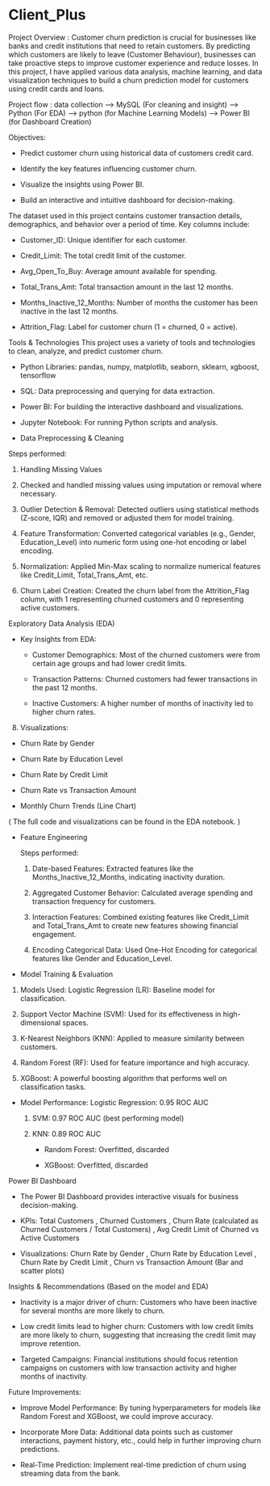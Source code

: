 # Client_Plus

Project Overview : 
Customer churn prediction is crucial for businesses like banks and credit institutions that need to retain customers. By predicting which customers are likely to leave (Customer Behaviour), businesses can take proactive steps to improve customer experience and reduce losses. In this project, I have applied various data analysis, machine learning, and data visualization techniques to build a churn prediction model for customers using credit cards and loans.

Project flow :  data collection --> MySQL (For cleaning and insight) --> Python (For EDA) --> python (for Machine Learning Models) --> Power BI (for Dashboard Creation)

Objectives:
* Predict customer churn using historical data of customers credit card.

* Identify the key features influencing customer churn.

* Visualize the insights using Power BI.

* Build an interactive and intuitive dashboard for decision-making.

The dataset used in this project contains customer transaction details, demographics, and behavior over a period of time. Key columns include:

* Customer_ID: Unique identifier for each customer.

* Credit_Limit: The total credit limit of the customer.

* Avg_Open_To_Buy: Average amount available for spending.

* Total_Trans_Amt: Total transaction amount in the last 12 months.

* Months_Inactive_12_Months: Number of months the customer has been inactive in the last 12 months.

* Attrition_Flag: Label for customer churn (1 = churned, 0 = active).

Tools & Technologies
This project uses a variety of tools and technologies to clean, analyze, and predict customer churn.

* Python Libraries: pandas, numpy, matplotlib, seaborn, sklearn, xgboost, tensorflow

* SQL: Data preprocessing and querying for data extraction.

* Power BI: For building the interactive dashboard and visualizations.

* Jupyter Notebook: For running Python scripts and analysis.

* Data Preprocessing & Cleaning
  
 Steps performed:
   
1. Handling Missing Values

2. Checked and handled missing values using imputation or removal where necessary.

3. Outlier Detection & Removal: Detected outliers using statistical methods (Z-score, IQR) and removed or adjusted them for model training.

4. Feature Transformation: Converted categorical variables (e.g., Gender, Education_Level) into numeric form using one-hot encoding or label encoding.

5. Normalization: Applied Min-Max scaling to normalize numerical features like Credit_Limit, Total_Trans_Amt, etc.
   
6. Churn Label Creation: Created the churn label from the Attrition_Flag column, with 1 representing churned customers and 0 representing active customers.
   
 Exploratory Data Analysis (EDA)
   
  * Key Insights from EDA:
    
    *  Customer Demographics: Most of the churned customers were from certain age groups and had lower credit limits.

    *  Transaction Patterns: Churned customers had fewer transactions in the past 12 months.

    *  Inactive Customers: A higher number of months of inactivity led to higher churn rates.

8. Visualizations:

 *  Churn Rate by Gender

 * Churn Rate by Education Level

 * Churn Rate by Credit Limit

 * Churn Rate vs Transaction Amount

 * Monthly Churn Trends (Line Chart)

( The full code and visualizations can be found in the EDA notebook. )

* Feature Engineering
  
    Steps performed:
     1.  Date-based Features: Extracted features like the Months_Inactive_12_Months, indicating inactivity duration.

     2. Aggregated Customer Behavior: Calculated average spending and transaction frequency for customers. 

     3. Interaction Features: Combined existing features like Credit_Limit and Total_Trans_Amt to create new features showing financial engagement.

     4. Encoding Categorical Data: Used One-Hot Encoding for categorical features like Gender and Education_Level. 

* Model Training & Evaluation
  
 1. Models Used: Logistic Regression (LR): Baseline model for classification.

 2. Support Vector Machine (SVM): Used for its effectiveness in high-dimensional spaces.

 3. K-Nearest Neighbors (KNN): Applied to measure similarity between customers.

 4. Random Forest (RF): Used for feature importance and high accuracy.

 5. XGBoost: A powerful boosting algorithm that performs well on classification tasks.

* Model Performance: Logistic Regression: 0.95 ROC AUC
  
  1. SVM: 0.97 ROC AUC (best performing model)

  2. KNN: 0.89 ROC AUC

       * Random Forest: Overfitted, discarded

       * XGBoost: Overfitted, discarded

 Power BI Dashboard
 
  * The Power BI Dashboard provides interactive visuals for business decision-making.
     
  * KPIs: Total Customers , Churned Customers , Churn Rate (calculated as Churned Customers / Total Customers) , Avg Credit Limit of Churned vs Active Customers

  * Visualizations: Churn Rate by Gender , Churn Rate by Education Level , Churn Rate by Credit Limit , Churn vs Transaction Amount (Bar and scatter plots)

 Insights & Recommendations (Based on the model and EDA)
  
   * Inactivity is a major driver of churn: Customers who have been inactive for several months are more likely to churn.

   * Low credit limits lead to higher churn: Customers with low credit limits are more likely to churn, suggesting that increasing the credit limit may improve retention.

   * Targeted Campaigns: Financial institutions should focus retention campaigns on customers with low transaction activity and higher months of inactivity.

 Future Improvements: 
   * Improve Model Performance: By tuning hyperparameters for models like Random Forest and XGBoost, we could improve accuracy.

   * Incorporate More Data: Additional data points such as customer interactions, payment history, etc., could help in further improving churn predictions.

   * Real-Time Prediction: Implement real-time prediction of churn using streaming data from the bank.

